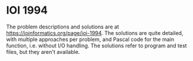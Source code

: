 # IOI 1994

The problem descriptions and solutions are
at https://ioinformatics.org/page/ioi-1994.
The solutions are quite detailed, with multiple approaches per problem,
and Pascal code for the main function, i.e. without I/O handling.
The solutions refer to program and test files, but they aren't available.
